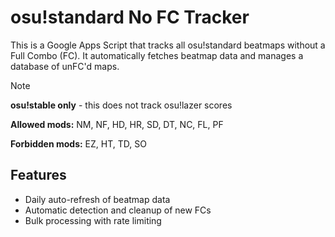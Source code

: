 # osu!standard No FC Tracker

This is a Google Apps Script that tracks all osu!standard beatmaps without a Full Combo (FC). It automatically fetches beatmap data and manages a database of unFC'd maps.

> [!NOTE]
> **osu!stable only** - this does not track osu!lazer scores
>
> **Allowed mods:** NM, NF, HD, HR, SD, DT, NC, FL, PF
>
> **Forbidden mods:** EZ, HT, TD, SO

## Features

- Daily auto-refresh of beatmap data
- Automatic detection and cleanup of new FCs
- Bulk processing with rate limiting
